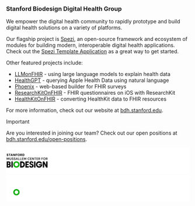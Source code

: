<!--

This source file is part of the Stanford Biodesign Digital Health Group open-source organization

SPDX-FileCopyrightText: 2022 Stanford University and the project authors (see CONTRIBUTORS.md)

SPDX-License-Identifier: MIT

-->

### Stanford Biodesign Digital Health Group

We empower the digital health community to rapidly prototype and build digital health solutions on a variety of platforms.

Our flagship project is [Spezi](https://github.com/StanfordSpezi), an open-source framework and ecosystem of modules for building modern, interoperable digital health applications. Check out the [Spezi Template Application](https://github.com/StanfordSpezi/SpeziTemplateApplication) as a great way to get started.

Other featured projects include:
- [LLMonFHIR](https://github.com/StanfordBDHG/LLMonFHIR) - using large language models to explain health data
- [HealthGPT](https://github.com/StanfordBDHG/HealthGPT) - querying Apple Health Data using natural language
- [Phoenix](https://github.com/StanfordBDHG/Phoenix) - web-based builder for FHIR surveys
- [ResearchKitOnFHIR](https://github.com/StanfordBDHG/ResearchKitOnFHIR) - FHIR questionnaires on iOS with ResearchKit
- [HealthKitOnFHIR](https://github.com/StanfordBDHG/HealthKitOnFHIR) - converting HealthKit data to FHIR resources

For more information, check out our website at [bdh.stanford.edu](https://biodesigndigitalhealth.stanford.edu). 

> [!IMPORTANT]  
> Are you interested in joining our team? Check out our open positions at [bdh.stanford.edu/open-positions](https://bdh.stanford.edu/open-positions).


![Stanford Byers Center for Biodesign Logo](https://raw.githubusercontent.com/StanfordBDHG/.github/main/assets/biodesign-footer-light.png#gh-light-mode-only)
![Stanford Byers Center for Biodesign Logo](https://raw.githubusercontent.com/StanfordBDHG/.github/main/assets/biodesign-footer-dark.png#gh-dark-mode-only)
